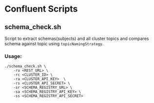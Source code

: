 # Confluent Scripts

## schema_check.sh 

Script to extract schemas(subjects) and all cluster topics and compares schema against topic using `topicNamingStrategy`.
### Usage:
```
./schema_check.sh \
    -ru <REST_URL> \
    -rc <CLUSTER_ID> \
    -ra <CLUSTER_API_KEY>  \
    -rs <CLUSTER_API_SECRET> \
    -sr <SCHEMA_REGISTRY_URL> \
    -sa <SCHEMA_REGISTRY_API_KEY> \
    -ss <SCHEMA_REGISTRY_API_SECRET>
```
